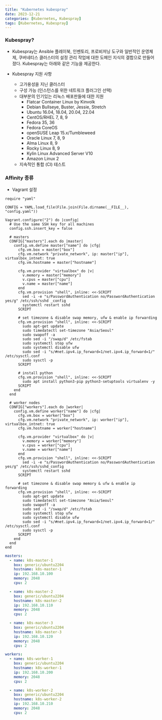 ```yaml
---
title: "Kubernetes kubespray"
date: 2023-12-21
categories: [Kubernetes, Kubespray]
tags: [Kubernetes, Kubespray]
---
```


### Kubespray?
- Kubespray는 Ansible 플레이북, 인벤토리, 프로비저닝 도구와 일반적인 운영체제, 쿠버네티스 클러스터의 설정 관리 작업에 대한 도메인 지식의 결합으로 만들어졌다. Kubespray는 아래와 같은 기능을 제공한다.

- Kubespray 지원 사항
  - 고가용성을 지닌 클러스터
  - 구성 가능 (인스턴스를 위한 네트워크 플러그인 선택)
  - 대부분의 인기있는 리눅스 배포판들에 대한 지원
    - Flatcar Container Linux by Kinvolk
    - Debian Bullseye, Buster, Jessie, Stretch
    - Ubuntu 16.04, 18.04, 20.04, 22.04
    - CentOS/RHEL 7, 8, 9
    - Fedora 35, 36
    - Fedora CoreOS
    - openSUSE Leap 15.x/Tumbleweed
    - Oracle Linux 7, 8, 9
    - Alma Linux 8, 9
    - Rocky Linux 8, 9
    - Kylin Linux Advanced Server V10
    - Amazon Linux 2
  - 지속적인 통합 (CI) 테스트

### Affinity 종류
- Vagrant 설정

```Vagrantfile
require "yaml"  

CONFIG = YAML.load_file(File.join(File.dirname(__FILE__), "config.yaml"))

Vagrant.configure("2") do |config|
  # Use the same SSH key for all machines
  config.ssh.insert_key = false

  # masters
  CONFIG["masters"].each do |master|
    config.vm.define master["name"] do |cfg|
      cfg.vm.box = master["box"]
      cfg.vm.network "private_network", ip: master["ip"], virtualbox_intnet: true
      cfg.vm.hostname = master["hostname"]

      cfg.vm.provider "virtualbox" do |v|
        v.memory = master["memory"]
        v.cpus = master["cpu"]
        v.name = master["name"]
      end
      cfg.vm.provision "shell", inline: <<-SCRIPT
        sed -i -e "s/PasswordAuthentication no/PasswordAuthentication yes/g" /etc/ssh/sshd _config
        systemctl restart sshd
      SCRIPT

      # set timezone & disable swap memory, ufw & enable ip forwarding
      cfg.vm.provision "shell", inline: <<-SCRIPT
        sudo apt-get update
        sudo timedatectl set-timezone "Asia/Seoul"
        sudo swapoff -a
        sudo sed -i "/swap/d" /etc/fstab
        sudo systemctl stop ufw
        sudo systemctl disable ufw
        sudo sed -i "s/#net.ipv4.ip_forward=1/net.ipv4.ip_forward=1/" /etc/sysctl.conf
        sudo sysctl -p
      SCRIPT

      # install python
      cfg.vm.provision "shell", inline: <<-SCRIPT
        sudo apt install python3-pip python3-setuptools virtualenv -y
      SCRIPT
    end
  end
  
  # worker nodes
  CONFIG["workers"].each do |worker|
    config.vm.define worker["name"] do |cfg|
      cfg.vm.box = worker["box"]
      cfg.vm.network "private_network", ip: worker["ip"], virtualbox_intnet: true
      cfg.vm.hostname = worker["hostname"]
      
      cfg.vm.provider "virtualbox" do |v|
        v.memory = worker["memory"]
        v.cpus = worker["cpu"]
        v.name = worker["name"]
      end
      cfg.vm.provision "shell", inline: <<-SCRIPT
        sed -i -e "s/PasswordAuthentication no/PasswordAuthentication yes/g" /etc/ssh/sshd_config
        systemctl restart sshd
      SCRIPT

      # set timezone & disable swap memory & ufw & enable ip forwarding
      cfg.vm.provision "shell", inline: <<-SCRIPT
        sudo apt-get update
        sudo timedatectl set-timezone "Asia/Seoul"
        sudo swapoff -a
        sudo sed -i "/swap/d" /etc/fstab
        sudo systemctl stop ufw
        sudo systemctl disable ufw
        sudo sed -i "s/#net.ipv4.ip_forward=1/net.ipv4.ip_forward=1/" /etc/sysctl.conf
        sudo sysctl -p
      SCRIPT
    end
  end
end
```

```config.yaml
masters:
  - name: k8s-master-1
    box: generic/ubuntu2204
    hostname: k8s-master-1
    ip: 192.168.10.100
    memory: 2048
    cpu: 2

  - name: k8s-master-2
    box: generic/ubuntu2204
    hostname: k8s-master-2
    ip: 192.168.10.110
    memory: 2048
    cpu: 2

  - name: k8s-master-3
    box: generic/ubuntu2204
    hostname: k8s-master-3
    ip: 192.168.10.120
    memory: 2048
    cpu: 2

workers:
  - name: k8s-worker-1
    box: generic/ubuntu2204
    hostname: k8s-worker-1
    ip: 192.168.10.200
    memory: 2048
    cpu: 2

  - name: k8s-worker-2
    box: generic/ubuntu2204
    hostname: k8s-worker-2
    ip: 192.168.10.210
    memory: 2048
    cpu: 2
```